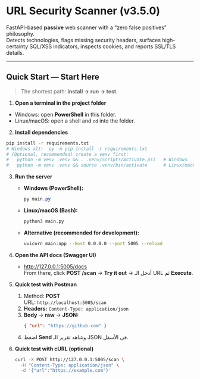 # URL Security Scanner (v3.5.0)

FastAPI-based **passive** web scanner with a “zero false positives” philosophy.  
Detects technologies, flags missing security headers, surfaces high-certainty SQL/XSS indicators, inspects cookies, and reports SSL/TLS details.

---

## Quick Start — Start Here

> The shortest path: **install → run → test**.

1) **Open a terminal in the project folder**
- Windows: open **PowerShell** in this folder.
- Linux/macOS: open a shell and `cd` into the folder.

2) **Install dependencies**
```bash
pip install -r requirements.txt
# Windows alt:  py -m pip install -r requirements.txt
# (Optional, recommended) create a venv first:
#   python -m venv .venv && . .venv/Scripts/Activate.ps1   # Windows
#   python -m venv .venv && source .venv/bin/activate      # Linux/macOS
```
3. **Run the server**
   - **Windows (PowerShell):**
     ```powershell
     py main.py
     ```
   - **Linux/macOS (Bash):**
     ```bash
     python3 main.py
     ```
   - **Alternative (recommended for development):**
     ```bash
     uvicorn main:app --host 0.0.0.0 --port 5005 --reload
     ```

4. **Open the API docs (Swagger UI)**
   - http://127.0.0.1:5005/docs  
     From there, click **POST /scan** → **Try it out** → أدخل الـ URL ثم **Execute**.

5. **Quick test with Postman**
   1. Method: **POST**  
      URL: `http://localhost:5005/scan`
   2. **Headers:** `Content-Type: application/json`
   3. **Body** → **raw** → **JSON:**
      ```json
      { "url": "https://github.com" }
      ```
   4. اضغط **Send** وشاهد تقرير الـ JSON في الأسفل.

6. **Quick test with cURL (optional)**
   ```bash
   curl -X POST http://127.0.0.1:5005/scan \
     -H "Content-Type: application/json" \
     -d '{"url":"https://example.com"}'
